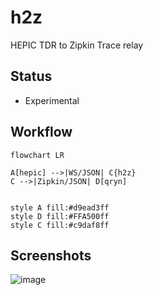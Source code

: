# h2z
HEPIC TDR to Zipkin Trace relay

## Status
- Experimental

## Workflow
```mermaid
flowchart LR

A[hepic] -->|WS/JSON| C{h2z}
C -->|Zipkin/JSON| D[qryn]


style A fill:#d9ead3ff
style D fill:#FFA500ff
style C fill:#c9daf8ff
```

## Screenshots
![image](https://github.com/hepictel/h2z/assets/1423657/cffc6f5e-8a75-488f-89f6-373d0d2f1fd4)
